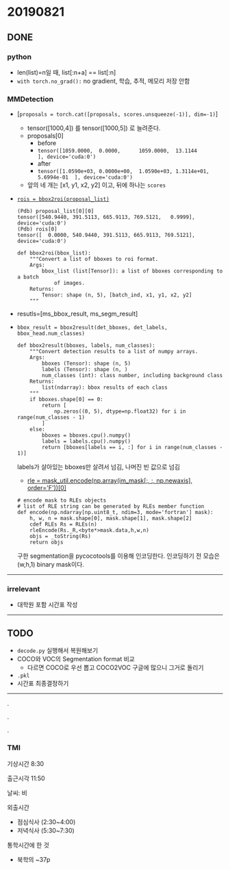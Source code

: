 # 20190821

## DONE

### python
- len(list)=n일 때, list[:n+a] == list[:n]
- `with torch.no_grad():` no gradient, 학습, 추적, 메모리 저장 안함
### MMDetection
- [`proposals = torch.cat([proposals, scores.unsqueeze(-1)], dim=-1)`]
    - tensor([1000,4]) 를 tensor([1000,5]) 로 늘려준다.
    - proposals[0]
        - before
        - `tensor([1059.0000,  0.0000,      1059.0000,  13.1144                 ], device='cuda:0')`
        - after
        - `tensor([1.0590e+03, 0.0000e+00,  1.0590e+03, 1.3114e+01, 5.6994e-01  ], device='cuda:0')`
    - 앞의 네 개는 [x1, y1, x2, y2] 이고, 뒤에 하나는 `scores`
- [`rois = bbox2roi(proposal_list)`](https://github.com/open-mmlab/mmdetection/blob/0b96173149603abed1feeea4fe814b9fab383787/mmdet/models/detectors/cascade_rcnn.py#L286)
    ```
    (Pdb) proposal_list[0][0]
    tensor([540.9440, 391.5113, 665.9113, 769.5121,   0.9999], device='cuda:0')
    (Pdb) rois[0]
    tensor([  0.0000, 540.9440, 391.5113, 665.9113, 769.5121], device='cuda:0')
    ```
    ```
    def bbox2roi(bbox_list):
        """Convert a list of bboxes to roi format.
        Args:
            bbox_list (list[Tensor]): a list of bboxes corresponding to a batch
                of images.
        Returns:
            Tensor: shape (n, 5), [batch_ind, x1, y1, x2, y2]
        """
    ```

- resutls=[ms_bbox_result, ms_segm_result]

- `bbox_result = bbox2result(det_bboxes, det_labels, bbox_head.num_classes)`

    ```
    def bbox2result(bboxes, labels, num_classes):
        """Convert detection results to a list of numpy arrays.
        Args:
            bboxes (Tensor): shape (n, 5)
            labels (Tensor): shape (n, )
            num_classes (int): class number, including background class
        Returns:
            list(ndarray): bbox results of each class
        """
        if bboxes.shape[0] == 0:
            return [
                np.zeros((0, 5), dtype=np.float32) for i in range(num_classes - 1)
            ]
        else:
            bboxes = bboxes.cpu().numpy()
            labels = labels.cpu().numpy()
            return [bboxes[labels == i, :] for i in range(num_classes - 1)]
    ```

    labels가 살아있는 bboxes만 살려서 넘김, 나머진 빈 값으로 넘김

    - [rle = mask_util.encode(np.array(im_mask[:, :, np.newaxis], order='F'))[0]](https://github.com/open-mmlab/mmdetection/blob/0b96173149603abed1feeea4fe814b9fab383787/mmdet/models/mask_heads/fcn_mask_head.py#L177)

    ```
    # encode mask to RLEs objects
    # list of RLE string can be generated by RLEs member function
    def encode(np.ndarray[np.uint8_t, ndim=3, mode='fortran'] mask):
        h, w, n = mask.shape[0], mask.shape[1], mask.shape[2]
        cdef RLEs Rs = RLEs(n)
        rleEncode(Rs._R,<byte*>mask.data,h,w,n)
        objs = _toString(Rs)
        return objs
    ```

    구한 segmentation을 pycocotools를 이용해 인코딩한다. 인코딩하기 전 모습은 (w,h,1) binary mask이다.

---
### irrelevant
- 대학원 포함 시간표 작성
---
## TODO
- `decode.py` 실행해서 복원해보기
- COCO와 VOC의 Segmentation format 비교
    - 다르면 COCO로 우선 뽑고 COCO2VOC 구글에 많으니 그거로 돌리기
- `.pkl`
- 시간표 최종결정하기
---
.

.

.

### TMI
기상시간 8:30

출근시각 11:50

날씨: 비


외출시간
- 점심식사 (2:30~4:00)
- 저녁식사 (5:30~7:30)

통학시간에 한 것
- 북학의 ~37p